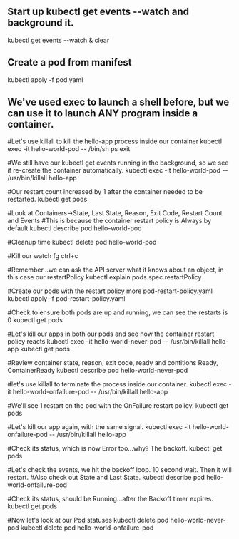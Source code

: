 ## Start up kubectl get events --watch and background it.
kubectl get events --watch &
clear

## Create a pod from manifest
kubectl apply -f pod.yaml

## We've used exec to launch a shell before, but we can use it to launch ANY program inside a container.
#Let's use killall to kill the hello-app process inside our container
kubectl exec -it hello-world-pod -- /bin/sh 
ps
exit

#We still have our kubectl get events running in the background, so we see if re-create the container automatically.
kubectl exec -it hello-world-pod -- /usr/bin/killall hello-app

#Our restart count increased by 1 after the container needed to be restarted.
kubectl get pods

#Look at Containers->State, Last State, Reason, Exit Code, Restart Count and Events
#This is because the container restart policy is Always by default
kubectl describe pod hello-world-pod

#Cleanup time
kubectl delete pod hello-world-pod

#Kill our watch
fg
ctrl+c

#Remember...we can ask the API server what it knows about an object, in this case our restartPolicy
kubectl explain pods.spec.restartPolicy

#Create our pods with the restart policy
more pod-restart-policy.yaml
kubectl apply -f pod-restart-policy.yaml

#Check to ensure both pods are up and running, we can see the restarts is 0
kubectl get pods 

#Let's kill our apps in both our pods and see how the container restart policy reacts
kubectl exec -it hello-world-never-pod -- /usr/bin/killall hello-app
kubectl get pods

#Review container state, reason, exit code, ready and contitions Ready, ContainerReady
kubectl describe pod hello-world-never-pod

#let's use killall to terminate the process inside our container. 
kubectl exec -it hello-world-onfailure-pod -- /usr/bin/killall hello-app

#We'll see 1 restart on the pod with the OnFailure restart policy.
kubectl get pods 

#Let's kill our app again, with the same signal.
kubectl exec -it hello-world-onfailure-pod -- /usr/bin/killall hello-app

#Check its status, which is now Error too...why? The backoff.
kubectl get pods 

#Let's check the events, we hit the backoff loop. 10 second wait. Then it will restart.
#Also check out State and Last State.
kubectl describe pod hello-world-onfailure-pod 

#Check its status, should be Running...after the Backoff timer expires.
kubectl get pods 

#Now let's look at our Pod statuses
kubectl delete pod hello-world-never-pod
kubectl delete pod hello-world-onfailure-pod
